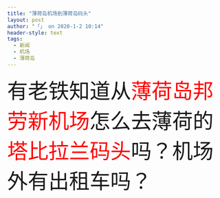 ```yaml
---
title: "薄荷岛机场到薄荷岛码头"
layout: post
author: "「」 on 2020-1-2 10:14"
header-style: text
tags:
  - 新闻
  - 机场
  - 薄荷岛
---
```


<head></head>
<body>
 <font size="7">有老铁知道从<font color="#ff0000">薄荷岛邦劳新机场</font>怎么去薄荷的<font color="#ff0000">塔比拉兰码头</font>吗？机场外有出租车吗？</font>
 <br>
</body>


